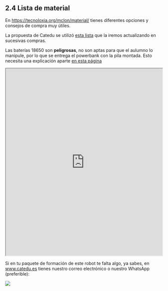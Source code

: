 ## 2.4 Lista de material

En https://tecnoloxia.org/mclon/material/ tienes diferentes opciones y consejos de compra muy útiles.

La propuesta de Catedu se utilizó [esta lista](https://docs.google.com/spreadsheets/d/1mkYEsyYl0UDgEmyHuLNv_slW4kHO099u-Ux1S6zBu8g/edit?usp=sharing) que la iremos actualizando en sucesivas compras.

Las baterías 18650 son **peligrosas**, no son aptas para que el aulumno lo manipule, por lo que se entrega el powerbank con la pila montada. Esto necesita una explicación aparte [en esta página](https://catedu.github.io/rover-marciano-alphabot/18650.html)

<style>iframe{width:100%; height:600px}</style>
<iframe src="https://docs.google.com/spreadsheets/d/e/2PACX-1vRqb_-nn1kxDSNMYA1xD_GHMVJ5pdI9ufGwCRo8DC_xovHAv03YrtBk49CxWlKQ7KAyFfV6gG-WBXVq/pubhtml?gid=0&amp;single=true&amp;widget=true&amp;headers=false"></iframe>

Si en tu paquete de formación de este robot te falta algo, ya sabes, en www.catedu.es tienes nuestro correo electrónico o nuestro WhatsApp (preferible):

![](https://catedu.github.io/rover-marciano-alphabot/assets/2018-06-30%2007_45_40-Documento1%20-%20Microsoft%20Word.png)
